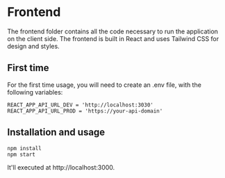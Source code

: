 # Frontend

The frontend folder contains all the code necessary to run the application on the client side. The frontend is built in React and uses Tailwind CSS for design and styles.

## First time

For the first time usage, you will need to create an .env file, with the following variables:
```
REACT_APP_API_URL_DEV = 'http://localhost:3030'
REACT_APP_API_URL_PROD = 'https://your-api-domain'
```

## Installation and usage

```
npm install
npm start
```

It'll executed at http://localhost:3000.